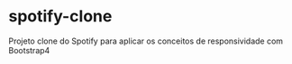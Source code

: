 # spotify-clone
 Projeto clone do Spotify para aplicar os conceitos de responsividade com Bootstrap4
